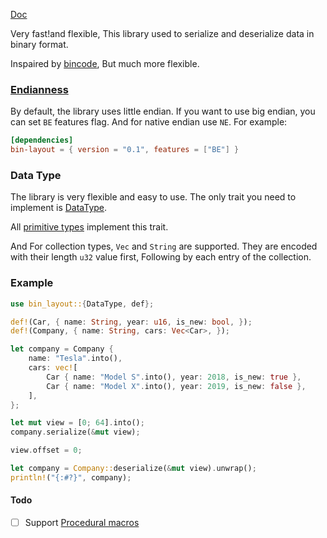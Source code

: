 [Doc](https://docs.rs/bin-layout/)

Very fast!and flexible, This library used to serialize and deserialize data in binary format.

Inspaired by [bincode](https://github.com/bincode-org/bincode), But much more flexible.

### [Endianness](https://en.wikipedia.org/wiki/Endianness)

By default, the library uses little endian.
If you want to use big endian, you can set `BE` features flag. And for native endian use `NE`. For example:

```toml
[dependencies]
bin-layout = { version = "0.1", features = ["BE"] }
```

### Data Type

The library is very flexible and easy to use. The only trait you need to implement is [DataType](https://docs.rs/bin-layout/latest/bin_layout/trait.DataType.html).

All [primitive types](https://doc.rust-lang.org/stable/rust-by-example/primitives.html) implement this trait.

And For collection types, `Vec` and `String` are supported. They are encoded with their length `u32` value first, Following by each entry of the collection.

### Example

```rust
use bin_layout::{DataType, def};

def!(Car, { name: String, year: u16, is_new: bool, });
def!(Company, { name: String, cars: Vec<Car>, });

let company = Company {
    name: "Tesla".into(),
    cars: vec![
        Car { name: "Model S".into(), year: 2018, is_new: true },
        Car { name: "Model X".into(), year: 2019, is_new: false },
    ],
};

let mut view = [0; 64].into();
company.serialize(&mut view);

view.offset = 0;

let company = Company::deserialize(&mut view).unwrap();
println!("{:#?}", company);
```

#### Todo

- [ ] Support [Procedural macros](https://doc.rust-lang.org/reference/procedural-macros.html)

